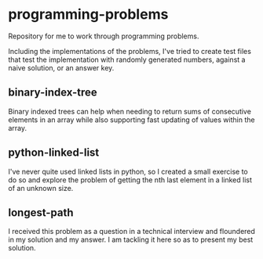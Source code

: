 # programming-problems
Repository for me to work through programming problems.

Including the implementations of the problems, I've tried to create test files that test the implementation with randomly generated numbers, against a naive solution, or an answer key.

## binary-index-tree
Binary indexed trees can help when needing to return sums of consecutive elements in an array while also supporting fast updating of values within the array.

## python-linked-list
I've never quite used linked lists in python, so I created a small exercise to do so and explore the problem of getting the nth last element in a linked list of an unknown size.

## longest-path
I received this problem as a question in a technical interview and floundered in my solution and my answer. I am tackling it here so as to  present my best solution.
